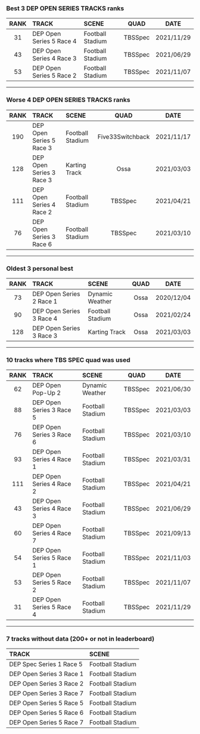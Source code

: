 ### Best 3 DEP OPEN SERIES TRACKS ranks
|RANK|TRACK|SCENE|QUAD|DATE|
|:---:|:---|:---|:---:|:---:|
|31|DEP Open Series 5 Race 4|Football Stadium|TBSSpec|2021/11/29|
|43|DEP Open Series 4 Race 3|Football Stadium|TBSSpec|2021/06/29|
|53|DEP Open Series 5 Race 2|Football Stadium|TBSSpec|2021/11/07|
---
### Worse 4 DEP OPEN SERIES TRACKS ranks
|RANK|TRACK|SCENE|QUAD|DATE|
|:---:|:---|:---|:---:|:---:|
|190|DEP Open Series 5 Race 3|Football Stadium|Five33Switchback|2021/11/17|
|128|DEP Open Series 3 Race 3|Karting Track|Ossa|2021/03/03|
|111|DEP Open Series 4 Race 2|Football Stadium|TBSSpec|2021/04/21|
|76|DEP Open Series 3 Race 6|Football Stadium|TBSSpec|2021/03/10|
---
### Oldest 3 personal best
|RANK|TRACK|SCENE|QUAD|DATE|
|:---:|:---|:---|:---:|:---:|
|73|DEP Open Series 2 Race 1|Dynamic Weather|Ossa|2020/12/04|
|90|DEP Open Series 3 Race 4|Football Stadium|Ossa|2021/02/24|
|128|DEP Open Series 3 Race 3|Karting Track|Ossa|2021/03/03|
---
### 10 tracks where TBS SPEC quad was used
|RANK|TRACK|SCENE|QUAD|DATE|
|:---:|:---|:---|:---:|:---:|
|62|DEP Open Pop-Up 2|Dynamic Weather|TBSSpec|2021/06/30|
|88|DEP Open Series 3 Race 5|Football Stadium|TBSSpec|2021/03/03|
|76|DEP Open Series 3 Race 6|Football Stadium|TBSSpec|2021/03/10|
|93|DEP Open Series 4 Race 1|Football Stadium|TBSSpec|2021/03/31|
|111|DEP Open Series 4 Race 2|Football Stadium|TBSSpec|2021/04/21|
|43|DEP Open Series 4 Race 3|Football Stadium|TBSSpec|2021/06/29|
|60|DEP Open Series 4 Race 7|Football Stadium|TBSSpec|2021/09/13|
|54|DEP Open Series 5 Race 1|Football Stadium|TBSSpec|2021/11/03|
|53|DEP Open Series 5 Race 2|Football Stadium|TBSSpec|2021/11/07|
|31|DEP Open Series 5 Race 4|Football Stadium|TBSSpec|2021/11/29|
---
### 7 tracks without data (200+ or not in leaderboard)
|TRACK|SCENE|
|:---|:---|
|DEP Spec Series 1 Race 5|Football Stadium|
|DEP Open Series 3 Race 1|Football Stadium|
|DEP Open Series 3 Race 2|Football Stadium|
|DEP Open Series 3 Race 7|Football Stadium|
|DEP Open Series 5 Race 5|Football Stadium|
|DEP Open Series 5 Race 6|Football Stadium|
|DEP Open Series 5 Race 7|Football Stadium|
